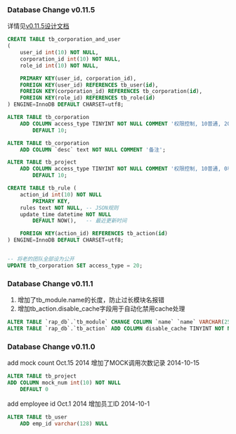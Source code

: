 ### Database Change v0.11.5

详情见[v0.11.5设计文档](https://github.com/thx/RAP/wiki/v0.11.5)

```sql
CREATE TABLE tb_corporation_and_user
(
	user_id int(10) NOT NULL,
	corporation_id int(10) NOT NULL,
	role_id int(10) NOT NULL,

	PRIMARY KEY(user_id, corporation_id),
	FOREIGN KEY(user_id) REFERENCES tb_user(id),
	FOREIGN KEY(corporation_id) REFERENCES tb_corporation(id),
	FOREIGN KEY(role_id) REFERENCES tb_role(id)
) ENGINE=InnoDB DEFAULT CHARSET=utf8;

ALTER TABLE tb_corporation
	ADD COLUMN access_type TINYINT NOT NULL COMMENT '权限控制, 10普通, 20公开'
		DEFAULT 10;

ALTER TABLE tb_corporation
	ADD COLUMN `desc` text NOT NULL COMMENT '备注';

ALTER TABLE tb_project
	ADD COLUMN access_type TINYINT NOT NULL COMMENT '权限控制, 10普通, 0私有'
		DEFAULT 10;

CREATE TABLE tb_rule (
	action_id int(10) NOT NULL
		PRIMARY KEY,  
	rules text NOT NULL, -- JSON规则
	update_time datetime NOT NULL
		DEFAULT NOW(),   -- 最近更新时间

	FOREIGN KEY(action_id) REFERENCES tb_action(id)
) ENGINE=InnoDB DEFAULT CHARSET=utf8;


-- 将老的团队全部设为公开
UPDATE tb_corporation SET access_type = 20;

```

### Database Change v0.11.1
1. 增加了tb_module.name的长度，防止过长模块名报错
2. 增加tb_action.disable_cache字段用于自动化禁用cache处理

```sql
ALTER TABLE `rap_db`.`tb_module` CHANGE COLUMN `name` `name` VARCHAR(256) NOT NULL  ;
ALTER TABLE `rap_db`.`tb_action` ADD COLUMN disable_cache TINYINT NOT NULL DEFAULT 0;
```



### Database Change v0.11.0

add mock count Oct.15 2014
增加了MOCK调用次数记录 2014-10-15

```sql
ALTER TABLE tb_project
ADD COLUMN mock_num int(10) NOT NULL
	DEFAULT 0
```

add employee id Oct.1 2014
增加员工ID 2014-10-1

```sql
ALTER TABLE tb_user
    ADD emp_id varchar(128) NULL
```

